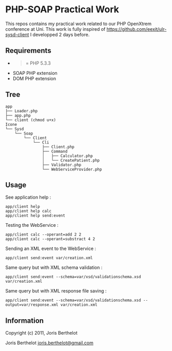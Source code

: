 # PHP-SOAP Practical Work #

This repos contains my practical work related to our PHP OpenXtrem conference at Uni.
This work is fully inspired of https://github.com/eexit/ulr-sysd-client I developped 2 days before.

## Requirements ##

 * >= PHP 5.3.3
 * SOAP PHP extension
 * DOM PHP extension

## Tree ##

    app
    ├── Loader.php
    ├── app.php
    └── client (chmod u+x)
    Icone
    └── Sysd
        └── Soap
            └── Client
                └── Cli
                    ├── Client.php
                    ├── Command
                    │   ├── Calculator.php
                    │   └── CreatePatient.php
                    ├── Validator.php
                    └── WebServiceProvider.php
 
## Usage ##

See application help :

    app/client help
    app/client help calc
    app/client help send:event

Testing the WebService :

    app/client calc --operant=add 2 2
    app/client calc --operant=substract 4 2

Sending an XML event to the WebService :

    app/client send:event var/creation.xml

Same query but with XML schema validation :

    app/client send:event --schema=var/xsd/validationschema.xsd var/creation.xml
    
Same query but with XML response file saving :

    app/client send:event --schema=var/xsd/validationschema.xsd --output=var/response.xml var/creation.xml

## Information ##

Copyright (c) 2011, Joris Berthelot

Joris Berthelot <joris.berthelot@gmail.com>

